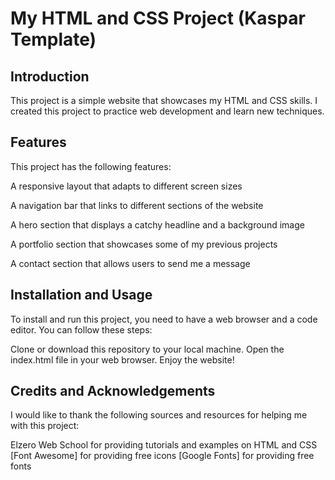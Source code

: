 # My HTML and CSS Project (Kaspar Template)

## Introduction
This project is a simple website that showcases my HTML and CSS skills. I created this project to practice web development and learn new techniques.

## Features
This project has the following features:

  A responsive layout that adapts to different screen sizes
  
  A navigation bar that links to different sections of the website
  
  A hero section that displays a catchy headline and a background image
  
  A portfolio section that showcases some of my previous projects
  
  A contact section that allows users to send me a message

## Installation and Usage
To install and run this project, you need to have a web browser and a code editor. You can follow these steps:

Clone or download this repository to your local machine.
Open the index.html file in your web browser.
Enjoy the website!

## Credits and Acknowledgements
I would like to thank the following sources and resources for helping me with this project:

Elzero Web School for providing tutorials and examples on HTML and CSS
[Font Awesome] for providing free icons
[Google Fonts] for providing free fonts
